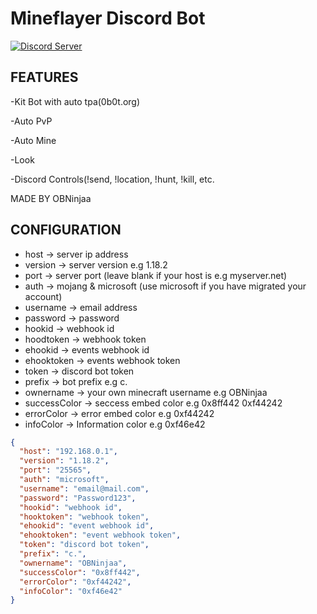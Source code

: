 # Mineflayer Discord Bot

<a href="https://discord.gg/numgPDvq5Q"><img src="https://discord.com/api/guilds/883397209306038272/widget.png?style=shield" alt="Discord Server"/></a>

## FEATURES
-Kit Bot with auto tpa(0b0t.org)

-Auto PvP

-Auto Mine

-Look

-Discord Controls(!send, !location, !hunt, !kill, etc.

MADE BY OBNinjaa





## CONFIGURATION
- host -> server ip address
- version -> server version e.g 1.18.2
- port -> server port (leave blank if your host is e.g myserver.net)
- auth -> mojang & microsoft (use microsoft if you have migrated your account)
- username -> email address
- password -> password
- hookid -> webhook id
- hoodtoken -> webhook token
- ehookid -> events webhook id
- ehooktoken -> events webhook token
- token -> discord bot token
- prefix -> bot prefix e.g c.
- ownername -> your own minecraft username e.g OBNinjaa
- successColor -> seccess embed color e.g 0x8ff442 0xf44242
- errorColor -> error embed color e.g 0xf44242
- infoColor -> Information color e.g 0xf46e42

```json
{
  "host": "192.168.0.1",
  "version": "1.18.2",
  "port": "25565",
  "auth": "microsoft",
  "username": "email@mail.com",
  "password": "Password123",
  "hookid": "webhook id",
  "hooktoken": "webhook token",
  "ehookid": "event webhook id",
  "ehooktoken": "event webhook token",
  "token": "discord bot token",
  "prefix": "c.",
  "ownername": "OBNinjaa",
  "successColor": "0x8ff442",
  "errorColor": "0xf44242",
  "infoColor": "0xf46e42"
}
```
